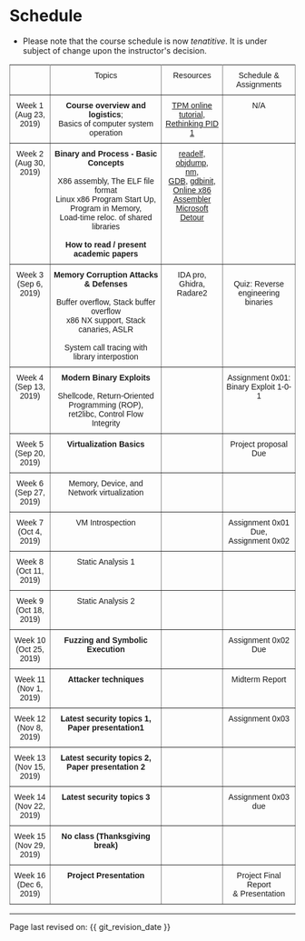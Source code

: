 # Schedule

* Please note that the course schedule is now *tenatitive*. It is under subject of
  change upon the instructor's decision.


<style type="text/css">
.tg  {border-collapse:collapse;border-spacing:0;}
.tg td{font-family:Arial, sans-serif;font-size:14px;padding:10px 5px;border-style:solid;border-width:1px;overflow:hidden;word-break:normal;border-color:black;}
.tg th{font-family:Arial, sans-serif;font-size:14px;font-weight:normal;padding:10px 5px;border-style:solid;border-width:1px;overflow:hidden;word-break:normal;border-color:black;}
.tg .tg-c3ow{border-color:inherit;text-align:center;vertical-align:top}
</style>
<table class="tg">
  <tr>
    <th class="tg-c3ow"></th>
    <th class="tg-c3ow">Topics</th>
    <th class="tg-c3ow">Resources</th>
    <th class="tg-c3ow">Schedule &amp; <br>Assignments<br></th>
  </tr>
  <tr>
    <td class="tg-c3ow">Week 1 <br>(Aug 23, 2019)</td>
    <td class="tg-c3ow"><span style="font-weight:bold">Course overview and logistics</span>; <br>Basics of computer system operation</td>
    <td class="tg-c3ow"><a href="https://tmp/">TPM online tutorial</a>, <br><a href="https://tmplink/">Rethinking PID 1</a></td>
    <td class="tg-c3ow">N/A</td>
  </tr>
  <tr>
    <td class="tg-c3ow">Week 2<br>(Aug 30, 2019)</td>
    <td class="tg-c3ow"><span style="font-weight:bold">Binary and Process - Basic Concepts</span><br><br>X86 assembly, The ELF file  format<br>Linux x86 Program Start Up, <br>Program in Memory,<br>Load-time reloc. of shared libraries<br><br><span style="font-weight:bold">How to read / present academic papers</span></td>
    <td class="tg-c3ow"><a href="http://readelf/">readelf</a>, <a href="http://objdump/">objdump</a>, <br><a href="http://todo/">nm</a>, <br><a href="http://gdb/">GDB</a>, <a href="http://gdbinit/">gdbinit</a>,<br><a href="https://defuse.ca/online-x86-assembler.htm">Online x86 Assembler</a><br><a href="https://github.com/microsoft/detours">Microsoft Detour</a></td>
    <td class="tg-c3ow"></td>
  </tr>
  <tr>
    <td class="tg-c3ow">Week 3 <br>(Sep 6, 2019)</td>
    <td class="tg-c3ow"><span style="font-weight:bold">Memory Corruption Attacks &amp; Defenses</span><br><br>Buffer overflow, Stack buffer overflow<br>x86 NX support, Stack canaries, ASLR<br><br>System call tracing with library interpostion</td>
    <td class="tg-c3ow">IDA pro, Ghidra, <br>Radare2</td>
    <td class="tg-c3ow"><br>Quiz: Reverse engineering <br>binaries</td>
  </tr>
  <tr>
    <td class="tg-c3ow">Week 4 <br>(Sep 13, 2019)</td>
    <td class="tg-c3ow"><span style="font-weight:bold">Modern Binary Exploits</span><br><br>Shellcode, Return-Oriented Programming (ROP), <br>ret2libc, Control Flow Integrity</td>
    <td class="tg-c3ow"></td>
    <td class="tg-c3ow">Assignment 0x01: <br>Binary Exploit 1-0-1</td>
  </tr>
  <tr>
    <td class="tg-c3ow">Week 5 <br>(Sep 20, 2019)</td>
    <td class="tg-c3ow"><span style="font-weight:bold">Virtualization Basics</span></td>
    <td class="tg-c3ow"></td>
    <td class="tg-c3ow">Project proposal Due</td>
  </tr>
  <tr>
    <td class="tg-c3ow">Week 6 <br>(Sep 27, 2019)</td>
    <td class="tg-c3ow">Memory, Device, and Network virtualization</td>
    <td class="tg-c3ow"></td>
    <td class="tg-c3ow"></td>
  </tr>
  <tr>
    <td class="tg-c3ow">Week 7<br>(Oct 4, 2019)</td>
    <td class="tg-c3ow">VM Introspection</td>
    <td class="tg-c3ow"></td>
    <td class="tg-c3ow">Assignment 0x01 Due, <br>Assignment 0x02</td>
  </tr>
  <tr>
    <td class="tg-c3ow">Week 8 <br>(Oct 11, 2019)</td>
    <td class="tg-c3ow">Static Analysis 1</td>
    <td class="tg-c3ow"></td>
    <td class="tg-c3ow"></td>
  </tr>
  <tr>
    <td class="tg-c3ow">Week 9 <br>(Oct 18, 2019)</td>
    <td class="tg-c3ow">Static Analysis 2</td>
    <td class="tg-c3ow"></td>
    <td class="tg-c3ow"></td>
  </tr>
  <tr>
    <td class="tg-c3ow">Week 10 <br>(Oct 25, 2019)</td>
    <td class="tg-c3ow"><span style="font-weight:bold">Fuzzing and Symbolic Execution</span></td>
    <td class="tg-c3ow"></td>
    <td class="tg-c3ow">Assignment 0x02 Due</td>
  </tr>
  <tr>
    <td class="tg-c3ow">Week 11 <br>(Nov 1, 2019)</td>
    <td class="tg-c3ow"><span style="font-weight:bold">Attacker techniques</span></td>
    <td class="tg-c3ow"></td>
    <td class="tg-c3ow">Midterm Report</td>
  </tr>
  <tr>
    <td class="tg-c3ow">Week 12 <br>(Nov 8, 2019)</td>
    <td class="tg-c3ow"><span style="font-weight:bold">Latest security topics 1, </span><br><span style="font-weight:bold">Paper presentation1 </span></td>
    <td class="tg-c3ow"></td>
    <td class="tg-c3ow">Assignment 0x03</td>
  </tr>
  <tr>
    <td class="tg-c3ow">Week 13<br>(Nov 15, 2019)</td>
    <td class="tg-c3ow"><span style="font-weight:bold">Latest security topics  2,</span><br><span style="font-weight:bold">Paper presentation 2</span></td>
    <td class="tg-c3ow"></td>
    <td class="tg-c3ow"></td>
  </tr>
  <tr>
    <td class="tg-c3ow">Week 14<br>(Nov 22, 2019)</td>
    <td class="tg-c3ow"><span style="font-weight:bold">Latest security topics 3</span></td>
    <td class="tg-c3ow"></td>
    <td class="tg-c3ow">Assignment 0x03 due</td>
  </tr>
  <tr>
    <td class="tg-c3ow">Week 15<br>(Nov 29, 2019)</td>
    <td class="tg-c3ow"><span style="font-weight:bold">No class (Thanksgiving break)</span></td>
    <td class="tg-c3ow"></td>
    <td class="tg-c3ow"></td>
  </tr>
  <tr>
    <td class="tg-c3ow">Week 16<br>(Dec 6, 2019)</td>
    <td class="tg-c3ow"><span style="font-weight:bold">Project Presentation</span></td>
    <td class="tg-c3ow"></td>
    <td class="tg-c3ow">Project Final Report <br>&amp; Presentation</td>
  </tr>
</table>

----
Page last revised on: {{ git_revision_date }}